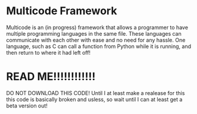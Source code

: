 # Multicode Framework
  Multicode is an (in progress) framework that allows a programmer to have multiple programming languages in the same file. These languages can communicate with each other with ease and no need for any hassle. One language, such as C can call a function from Python while it is running, and then return to where it had left off!

# READ ME!!!!!!!!!!!!
  DO NOT DOWNLOAD THIS CODE! Until I at least make a realease for this this code is basically broken and usless, so wait until I can at least get a beta version out!
